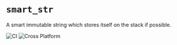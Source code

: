 # `smart_str`

A smart immutable string which stores itself on the stack if possible.

![CI](https://github.com/ParkMyCar/smart_str/actions/workflows/ci.yml/badge.svg)
![Cross Platform](https://github.com/ParkMyCar/smart_str/actions/workflows/cross_platform.yml/badge.svg)
